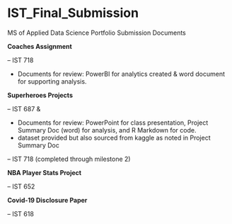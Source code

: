 # IST_Final_Submission

MS of Applied Data Science Portfolio Submission Documents

**Coaches Assignment**

– IST 718 

- Documents for review: PowerBI for analytics created & word document for supporting analysis.

**Superheroes Projects**

– IST 687 & 

- Documents for review: PowerPoint for class presentation, Project Summary Doc (word) for analysis, and R Markdown for code.
- dataset provided but also sourced from kaggle as noted in Project Summary Doc

– IST 718 (completed through milestone 2)

**NBA Player Stats Project**

– IST 652 

**Covid-19 Disclosure Paper**

– IST 618 
